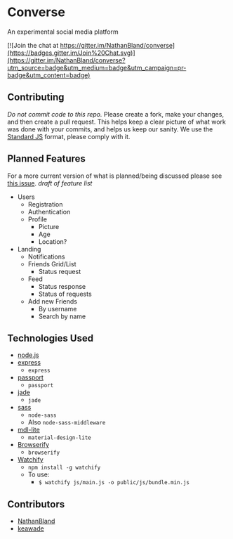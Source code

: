 # Converse
An experimental social media platform

[![Join the chat at https://gitter.im/NathanBland/converse](https://badges.gitter.im/Join%20Chat.svg)](https://gitter.im/NathanBland/converse?utm_source=badge&utm_medium=badge&utm_campaign=pr-badge&utm_content=badge)

## Contributing
*Do not commit code to this repo.* Please create a fork, make your changes, and
then create a pull request. This helps keep a clear picture of what work was done
with your commits, and helps us keep our sanity. We use the [Standard JS](https://github.com/feross/standard) format, please comply with it.

## Planned Features
For a more current version of what is planned/being discussed please see
[this issue](https://github.com/whiteboards/converse/issues/5).
_draft of feature list_
* Users
  * Registration
  * Authentication
  * Profile
    * Picture
    * Age
    * Location?
* Landing
  * Notifications
  * Friends Grid/List
    * Status request
  * Feed
    * Status response
    * Status of requests
  * Add new Friends
    * By username
    * Search by name

## Technologies Used
* [node.js](https://nodejs.org/)
* [express](http://expressjs.com/)
  * `express`
* [passport](http://passportjs.org/)
  * `passport`
* [jade](http://jade-lang.com/)
  * `jade`
* [sass](http://sass-lang.com/)  
  * `node-sass`
  * Also `node-sass-middleware`
* [mdl-lite](http://www.getmdl.io/)  
  * `material-design-lite`
* [Browserify](http://browserify.org/)  
  * `browserify`
* [Watchify](https://www.npmjs.com/package/watchify)  
  * `npm install -g watchify`
  * To use:
    * `$ watchify js/main.js -o public/js/bundle.min.js`

## Contributors
* [NathanBland](https://github.com/NathanBland/)
* [keawade](https://github.com/keawade/)
